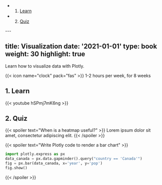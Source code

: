 <!-- vscode-markdown-toc -->
* 1. [Learn](#Learn)
* 2. [Quiz](#Quiz)

<!-- vscode-markdown-toc-config
	numbering=true
	autoSave=true
	/vscode-markdown-toc-config -->
<!-- /vscode-markdown-toc -->---
title: Visualization
date: '2021-01-01'
type: book
weight: 30
highlight: true
---


Learn how to visualize data with Plotly.

<!--more-->

{{< icon name="clock" pack="fas" >}} 1-2 hours per week, for 8 weeks

##  1. <a name='Learn'></a>Learn

{{< youtube hSPmj7mK6ng >}}

##  2. <a name='Quiz'></a>Quiz

{{< spoiler text="When is a heatmap useful?" >}}
Lorem ipsum dolor sit amet, consectetur adipiscing elit.
{{< /spoiler >}}

{{< spoiler text="Write Plotly code to render a bar chart" >}}
```python
import plotly.express as px
data_canada = px.data.gapminder().query("country == 'Canada'")
fig = px.bar(data_canada, x='year', y='pop')
fig.show()
```
{{< /spoiler >}}

